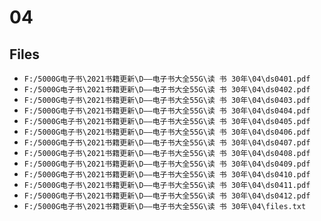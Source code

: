 # 04

## Files

- `F:/5000G电子书\2021书籍更新\D——电子书大全55G\读 书 30年\04\ds0401.pdf`
- `F:/5000G电子书\2021书籍更新\D——电子书大全55G\读 书 30年\04\ds0402.pdf`
- `F:/5000G电子书\2021书籍更新\D——电子书大全55G\读 书 30年\04\ds0403.pdf`
- `F:/5000G电子书\2021书籍更新\D——电子书大全55G\读 书 30年\04\ds0404.pdf`
- `F:/5000G电子书\2021书籍更新\D——电子书大全55G\读 书 30年\04\ds0405.pdf`
- `F:/5000G电子书\2021书籍更新\D——电子书大全55G\读 书 30年\04\ds0406.pdf`
- `F:/5000G电子书\2021书籍更新\D——电子书大全55G\读 书 30年\04\ds0407.pdf`
- `F:/5000G电子书\2021书籍更新\D——电子书大全55G\读 书 30年\04\ds0408.pdf`
- `F:/5000G电子书\2021书籍更新\D——电子书大全55G\读 书 30年\04\ds0409.pdf`
- `F:/5000G电子书\2021书籍更新\D——电子书大全55G\读 书 30年\04\ds0410.pdf`
- `F:/5000G电子书\2021书籍更新\D——电子书大全55G\读 书 30年\04\ds0411.pdf`
- `F:/5000G电子书\2021书籍更新\D——电子书大全55G\读 书 30年\04\ds0412.pdf`
- `F:/5000G电子书\2021书籍更新\D——电子书大全55G\读 书 30年\04\files.txt`
